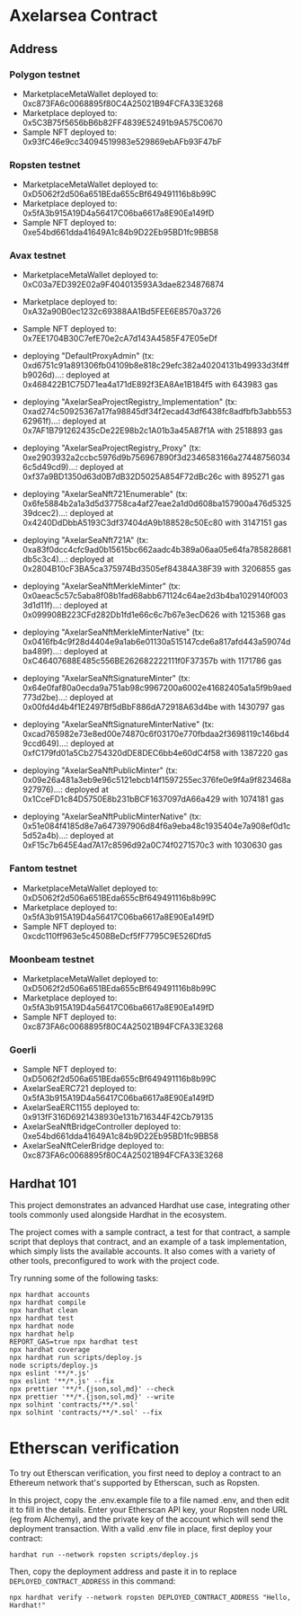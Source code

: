 # Axelarsea Contract

## Address

### Polygon testnet
* MarketplaceMetaWallet deployed to: 0xc873FA6c0068895f80C4A25021B94FCFA33E3268
* Marketplace deployed to: 0x5C3B75f5656bB6b82FF4839E52491b9A575C0670
* Sample NFT deployed to: 0x93fC46e9cc34094519983e529869ebAFb93F47bF

### Ropsten testnet
* MarketplaceMetaWallet deployed to: 0xD5062f2d506a651BEda655cBf649491116b8b99C
* Marketplace deployed to: 0x5fA3b915A19D4a56417C06ba6617a8E90Ea149fD
* Sample NFT deployed to: 0xe54bd661dda41649A1c84b9D22Eb95BD1fc9BB58

### Avax testnet
* MarketplaceMetaWallet deployed to: 0xC03a7ED392E02a9F404013593A3dae8234876874
* Marketplace deployed to: 0xA32a90B0ec1232c69388AA1Bd5FEE6E8570a3726
* Sample NFT deployed to: 0x7EE1704B30C7efE70e2cA7d143A4585F47E05eDf

* deploying "DefaultProxyAdmin" (tx: 0xd6751c91a891306fb04109b8e818c29efc382a40204131b49933d3f4ffb9026d)...: deployed at 0x468422B1C75D71ea4a171dE892f3EA8Ae1B184f5 with 643983 gas
* deploying "AxelarSeaProjectRegistry_Implementation" (tx: 0xad274c50925367a17fa98845df34f2ecad43df6438fc8adfbfb3abb55362961f)...: deployed at 0x7AF1B791262435cDe22E98b2c1A01b3a45A87f1A with 2518893 gas
* deploying "AxelarSeaProjectRegistry_Proxy" (tx: 0xe2903932a2ccbc5976d9b756967890f3d2346583166a274487560346c5d49cd9)...: deployed at 0xf37a9BD1350d63d0B7dB32D5025A854F72dBc26c with 895271 gas
* deploying "AxelarSeaNft721Enumerable" (tx: 0x6fe5884b2a1a3d5d37758ca4af27eae2a1d0d608ba157900a476d532539dcec2)...: deployed at 0x4240DdDbbA5193C3df37404dA9b188528c50Ec80 with 3147151 gas
* deploying "AxelarSeaNft721A" (tx: 0xa83f0dcc4cfc9ad0b15615bc662aadc4b389a06aa05e64fa785828681db5c3c4)...: deployed at 0x2804B10cF3BA5ca375974Bd3505ef84384A38F39 with 3206855 gas
* deploying "AxelarSeaNftMerkleMinter" (tx: 0x0aeac5c57c5aba8f08b1fad68abb671124c64ae2d3b4ba1029140f0033d1d11f)...: deployed at 0x099908B223CFd282Db1fd1e66c6c7b67e3ecD626 with 1215368 gas
* deploying "AxelarSeaNftMerkleMinterNative" (tx: 0x0416fb4c9f28d4404e9a1ab6e01130a515147cde6a817afd443a59074dba489f)...: deployed at 0xC46407688E485c556BE262682222111f0F37357b with 1171786 gas
* deploying "AxelarSeaNftSignatureMinter" (tx: 0x64e0faf80a0ecda9a751ab98c9967200a6002e41682405a1a5f9b9aed773d2be)...: deployed at 0x00fd4d4b4f1E2497Bf5dBbF886dA72918A63d4be with 1430797 gas
* deploying "AxelarSeaNftSignatureMinterNative" (tx: 0xcad765982e73e8ed00e74870c6f03170e770fbdaa2f3698119c146bd49ccd649)...: deployed at 0xfC179fd01a5Cb2754320dDE8DEC6bb4e60dC4f58 with 1387220 gas
* deploying "AxelarSeaNftPublicMinter" (tx: 0x09e26a481a3eb9e96c5121ebcb14f1597255ec376fe0e9f4a9f823468a927976)...: deployed at 0x1CceFD1c84D5750E8b231bBCF1637097dA66a429 with 1074181 gas
* deploying "AxelarSeaNftPublicMinterNative" (tx: 0x51e084f4185d8e7a647397906d84f6a9eba48c1935404e7a908ef0d1c5d52a4b)...: deployed at 0xF15c7b645E4ad7A17c8596d92a0C74f0271570c3 with 1030630 gas

### Fantom testnet
* MarketplaceMetaWallet deployed to: 0xD5062f2d506a651BEda655cBf649491116b8b99C
* Marketplace deployed to: 0x5fA3b915A19D4a56417C06ba6617a8E90Ea149fD
* Sample NFT deployed to: 0xcdc110ff963e5c4508BeDcf5fF7795C9E526Dfd5

### Moonbeam testnet
* MarketplaceMetaWallet deployed to: 0xD5062f2d506a651BEda655cBf649491116b8b99C
* Marketplace deployed to: 0x5fA3b915A19D4a56417C06ba6617a8E90Ea149fD
* Sample NFT deployed to: 0xc873FA6c0068895f80C4A25021B94FCFA33E3268

### Goerli
* Sample NFT deployed to: 0xD5062f2d506a651BEda655cBf649491116b8b99C
* AxelarSeaERC721 deployed to: 0x5fA3b915A19D4a56417C06ba6617a8E90Ea149fD
* AxelarSeaERC1155 deployed to: 0x913fF316D6921438930e131b716344F42Cb79135
* AxelarSeaNftBridgeController deployed to: 0xe54bd661dda41649A1c84b9D22Eb95BD1fc9BB58
* AxelarSeaNftCelerBridge deployed to: 0xc873FA6c0068895f80C4A25021B94FCFA33E3268

## Hardhat 101

This project demonstrates an advanced Hardhat use case, integrating other tools commonly used alongside Hardhat in the ecosystem.

The project comes with a sample contract, a test for that contract, a sample script that deploys that contract, and an example of a task implementation, which simply lists the available accounts. It also comes with a variety of other tools, preconfigured to work with the project code.

Try running some of the following tasks:

```shell
npx hardhat accounts
npx hardhat compile
npx hardhat clean
npx hardhat test
npx hardhat node
npx hardhat help
REPORT_GAS=true npx hardhat test
npx hardhat coverage
npx hardhat run scripts/deploy.js
node scripts/deploy.js
npx eslint '**/*.js'
npx eslint '**/*.js' --fix
npx prettier '**/*.{json,sol,md}' --check
npx prettier '**/*.{json,sol,md}' --write
npx solhint 'contracts/**/*.sol'
npx solhint 'contracts/**/*.sol' --fix
```

# Etherscan verification

To try out Etherscan verification, you first need to deploy a contract to an Ethereum network that's supported by Etherscan, such as Ropsten.

In this project, copy the .env.example file to a file named .env, and then edit it to fill in the details. Enter your Etherscan API key, your Ropsten node URL (eg from Alchemy), and the private key of the account which will send the deployment transaction. With a valid .env file in place, first deploy your contract:

```shell
hardhat run --network ropsten scripts/deploy.js
```

Then, copy the deployment address and paste it in to replace `DEPLOYED_CONTRACT_ADDRESS` in this command:

```shell
npx hardhat verify --network ropsten DEPLOYED_CONTRACT_ADDRESS "Hello, Hardhat!"
```
